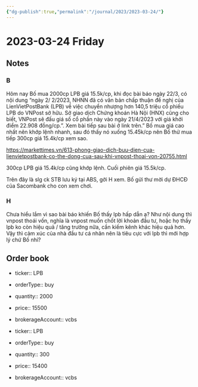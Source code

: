```yaml
---
{"dg-publish":true,"permalink":"/journal/2023/2023-03-24/"}
---
```


# 2023-03-24 Friday

## Notes

### B

Hôm nay Bố mua 2000cp LPB giá 15.5k/cp, khi đọc bài báo ngày 22/3, có nội dung “ngày 2/ 2/2023, NHNN đã có văn bản chấp thuận đề nghị của LienVietPostBank (LPB) về việc chuyển nhượng hơn 140,5 triệu cổ phiếu LPB do VNPost sở hữu. Sở giao dịch Chứng khoán Hà Nội (HNX) cũng cho biết, VNPost sẽ đấu giá số cổ phần này vào ngày 21/4/2023 với giá khởi điểm 22.908 đồng/cp.”. Xem bài tiếp sau bài ở link trên.” Bố mua giá cao nhất nên khớp lệnh nhanh, sau đó thấy nó xuống 15.45k/cp nên Bố thử mua tiếp 300cp giá 15.4k/cp xem sao.

https://markettimes.vn/613-phong-giao-dich-buu-dien-cua-lienvietpostbank-co-the-dong-cua-sau-khi-vnpost-thoai-von-20755.html

300cp LPB giá 15.4k/cp cũng khớp lệnh. Cuối phiên giá 15.5k/cp.

Trên đây là slg ck STB lưu ký tại ABS, gởi H xem. Bố gửi thư mời dự ĐHCĐ của Sacombank cho con xem chơi.

### H

Chưa hiểu lắm vì sao bài báo khiến Bố thấy lpb hấp dẫn ạ? Như nội dung thì vnpost thoái vốn, nghĩa là vnpost muốn chốt lời khoản đầu tư, hoặc họ thấy lpb ko còn hiệu quả / tăng trưởng nữa, cần kiếm kênh khác hiệu quả hơn. Vậy thì cảm xúc của nhà đầu tư cá nhân nên là tiêu cực với lpb thì mới hợp lý chứ Bố nhỉ?

## Order book

- ticker:: LPB
- orderType:: buy
- quantity:: 2000
- price:: 15500
- brokerageAccount:: vcbs

- ticker:: LPB
- orderType:: buy
- quantity:: 300
- price:: 15400
- brokerageAccount:: vcbs
